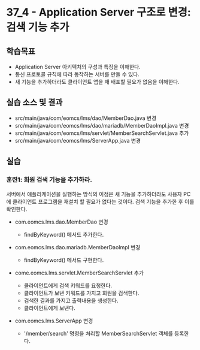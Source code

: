 # 37_4 - Application Server 구조로 변경: 검색 기능 추가 

## 학습목표

- Application Server 아키텍처의 구성과 특징을 이해한다.
- 통신 프로토콜 규칙에 따라 동작하는 서버를 만들 수 있다.
- 새 기능을 추가하더라도 클라이언트 앱을 재 배포할 필요가 없음을 이해한다.

## 실습 소스 및 결과

- src/main/java/com/eomcs/lms/dao/MemberDao.java 변경
- src/main/java/com/eomcs/lms/dao/mariadb/MemberDaoImpl.java 변경
- src/main/java/com/eomcs/lms/servlet/MemberSearchServlet.java 추가
- src/main/java/com/eomcs/lms/ServerApp.java 변경

## 실습  

### 훈련1: 회원 검색 기능을 추가하라.

서버에서 애플리케이션을 실행하는 방식의 이점은 새 기능을 추가하더라도 
사용자 PC에 클라이언트 프로그램을 재설치 할 필요가 없다는 것이다. 
검색 기능을 추가한 후 이를 확인한다.

- com.eomcs.lms.dao.MemberDao 변경
  - findByKeyword() 메서드 추가한다.

- com.eomcs.lms.dao.mariadb.MemberDaoImpl 변경
  - findByKeyword() 메서드 구현한다.
    
- come.eomcs.lms.servlet.MemberSearchServlet 추가
  - 클라이언트에게 검색 키워드를 요청한다.
  - 클라이언트가 보낸 키워드를 가지고 회원을 검색한다.
  - 검색한 결과를 가지고 출력내용을 생성한다.
  - 클라이언트에게 보낸다.  
    
- com.eomcs.lms.ServerApp 변경
  - '/member/search' 명령을 처리할 MemberSearchServlet 객체를 등록한다.
    
    
    
    
    
    
    